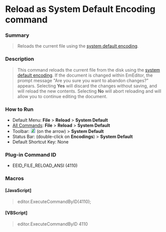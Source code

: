 # Reload as System Default Encoding command

### Summary

> Reloads the current file using the
> [system default encoding](../../glossary/index).

### Description

> This command reloads the current file from the disk using the
> [system default encoding](../../glossary/index). If the document is changed within EmEditor, the prompt message
> "Are you sure you want to abandon changes?" appears. Selecting **Yes**
> will discard the changes without saving, and will reload the new contents.
> Selecting **No** will abort reloading and will allow you to continue
> editing the document.

### How to Run

- Default Menu: **File** \> **Reload** \> **System Default**
- [All Commands](../tools/all_commands): **File** \> **Reload**
\> **System Default**
- Toolbar: ![](../../images/reload.gif) (on
the arrow) > **System Default**
- Status Bar: (double-click on **Encodings**) \> **System Default**
- Default Shortcut Key: None

### Plug-in Command ID

- EEID\_FILE\_RELOAD\_ANSI (4110)

### Macros

#### \[JavaScript\]

> editor.ExecuteCommandByID(4110);

#### \[VBScript\]

> editor.ExecuteCommandByID 4110

